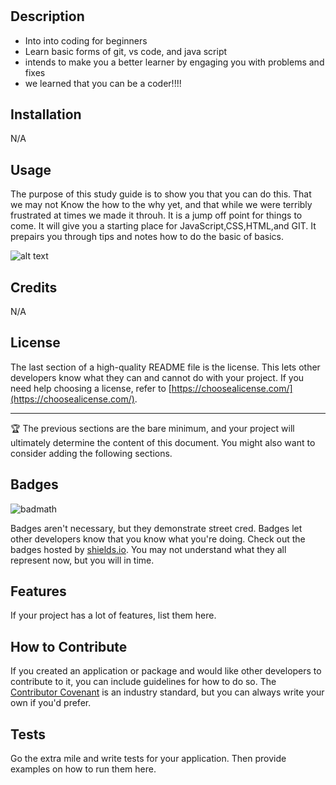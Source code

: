 # <Prework Study Guide Webpage>

## Description


- Into into coding for beginners
- Learn basic forms of git, vs code, and java script
- intends to make you a better learner by engaging you with problems and fixes 
- we learned that you can be a coder!!!!


## Installation

N/A

## Usage

The purpose of this study guide is to show you that you can do this. That we may not Know the how to the why yet, and that while we were terribly frustrated at times we made it throuh. It is a jump off point for things to come. It will give you a starting place for JavaScript,CSS,HTML,and GIT. It prepairs you through tips and notes how to do the basic of basics.

![alt text](assets/images/screenshot.png)

## Credits

N/A
## License

The last section of a high-quality README file is the license. This lets other developers know what they can and cannot do with your project. If you need help choosing a license, refer to [https://choosealicense.com/](https://choosealicense.com/).

---

🏆 The previous sections are the bare minimum, and your project will ultimately determine the content of this document. You might also want to consider adding the following sections.

## Badges

![badmath](https://img.shields.io/github/languages/top/nielsenjared/badmath)

Badges aren't necessary, but they demonstrate street cred. Badges let other developers know that you know what you're doing. Check out the badges hosted by [shields.io](https://shields.io/). You may not understand what they all represent now, but you will in time.

## Features

If your project has a lot of features, list them here.

## How to Contribute

If you created an application or package and would like other developers to contribute to it, you can include guidelines for how to do so. The [Contributor Covenant](https://www.contributor-covenant.org/) is an industry standard, but you can always write your own if you'd prefer.

## Tests

Go the extra mile and write tests for your application. Then provide examples on how to run them here.